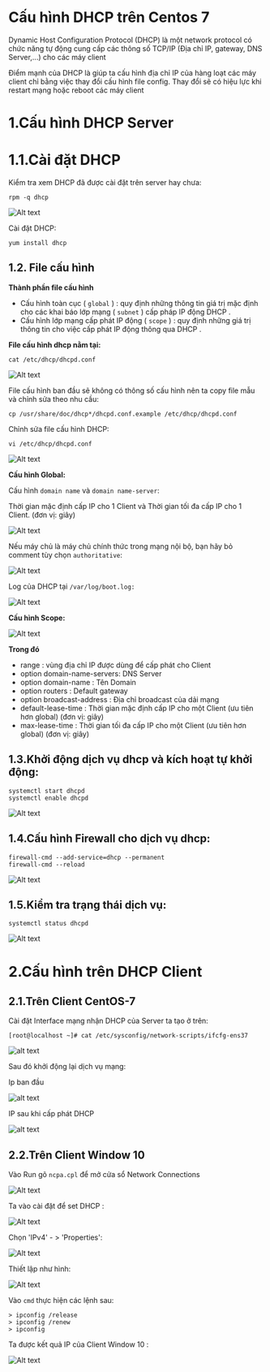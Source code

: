 # Cấu hình DHCP trên Centos 7

Dynamic Host Configuration Protocol (DHCP) là một network protocol có chức năng tự động cung cấp các thông số TCP/IP (Địa chỉ IP, gateway, DNS Server,...) cho các máy client

Điểm mạnh của DHCP là giúp ta cấu hình địa chỉ IP của hàng loạt các máy client chỉ bằng việc thay đổi cấu hình file config. Thay đổi sẽ có hiệu lực khi restart mạng hoặc reboot các máy client

# 1.Cấu hình DHCP Server
# 1.1.Cài đặt DHCP

Kiểm tra xem DHCP đã được cài đặt trên server hay chưa:
```
rpm -q dhcp
```

![Alt text](../imgs/4.png)


Cài đặt DHCP:

```
yum install dhcp
```

## 1.2. File cấu hình


**Thành phần file cấu hình**

- Cấu hình toàn cục ( `global` ) : quy định những thông tin giá trị mặc định cho các khai báo lớp mạng ( `subnet` ) cấp pháp IP động DHCP .
- Cấu hình lớp mạng cấp phát IP động ( `scope` ) : quy định những giá trị thông tin cho việc cấp phát IP động thông qua DHCP .

**File cấu hình dhcp nằm tại:**

```
cat /etc/dhcp/dhcpd.conf
```

![Alt text](../imgs/5.png)


File cấu hình ban đầu sẽ không có thông số cấu hình nên ta copy file mẫu và chỉnh sửa theo nhu cầu:

```
cp /usr/share/doc/dhcp*/dhcpd.conf.example /etc/dhcp/dhcpd.conf
```

Chỉnh sửa file cấu hình DHCP:

```
vi /etc/dhcp/dhcpd.conf
```
![Alt text](../imgs/6.png)

**Cấu hình Global:**

Cấu hình `domain name` và `domain name-server`:



Thời gian mặc định cấp IP cho 1 Client và Thời gian tối đa cấp IP cho 1 Client. (đơn vị: giây)

![Alt text](../imgs/7.png)


Nếu máy chủ là máy chủ chính thức trong mạng nội bộ, bạn hãy bỏ comment tùy chọn `authoritative`:

![Alt text](../imgs/8.png)

Log của DHCP tại `/var/log/boot.log:`

![Alt text](../imgs/9.png)

**Cấu hình Scope:**

![Alt text](../imgs/10.png)


**Trong đó** 
- range : vùng địa chỉ IP được dùng để cấp phát cho Client
- option domain-name-servers: DNS Server
- option domain-name : Tên Domain
- option routers : Default gateway
- option broadcast-address : Địa chỉ broadcast của dải mạng
- default-lease-time : Thời gian mặc định cấp IP cho một Client (ưu tiên hơn global) (đơn vị: giây)
- max-lease-time : Thời gian tối đa cấp IP cho một Client (ưu tiên hơn global) (đơn vị: giây)


## 1.3.Khởi động dịch vụ dhcp và kích hoạt tự khởi động:

```
systemctl start dhcpd
systemctl enable dhcpd
```

![Alt text](../imgs/11.png)

## 1.4.Cấu hình Firewall cho dịch vụ dhcp:

```
firewall-cmd --add-service=dhcp --permanent
firewall-cmd --reload
```

![Alt text](../imgs/12.png)

## 1.5.Kiểm tra trạng thái dịch vụ:

```
systemctl status dhcpd
```
![Alt text](../imgs/13.png)



# 2.Cấu hình trên DHCP Client
## 2.1.Trên Client CentOS-7

Cài đặt Interface mạng nhận DHCP của Server ta tạo ở trên:

```
[root@localhost ~]# cat /etc/sysconfig/network-scripts/ifcfg-ens37
```
![alt text](../imgs/23.png)

Sau đó khởi động lại dịch vụ mạng:

Ip ban đầu 

![alt text](../imgs/24.png)

IP sau khi cấp phát DHCP

![alt text](../imgs/25.png)

## 2.2.Trên Client Window 10

Vào Run gõ `ncpa.cpl` để mở cửa sổ Network Connections

![Alt text](../imgs/18.png)

Ta vào cài đặt để set DHCP :

![Alt text](../imgs/19.png)

Chọn 'IPv4' - > 'Properties':

![Alt text](../imgs/20.png)

Thiết lập như hình:

![Alt text](../imgs/21.png)

Vào `cmd` thực hiện các lệnh sau:

```
> ipconfig /release
> ipconfig /renew
> ipconfig
```

Ta được kết quả IP của Client Window 10 :

![Alt text](../imgs/22.png)


